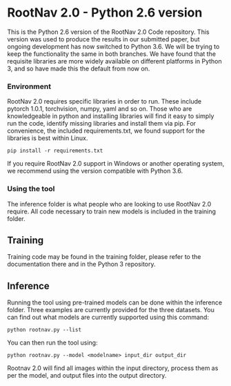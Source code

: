 # RootNav 2.0 - Python 2.6 version
This is the Python 2.6 version of the RootNav 2.0 Code repository. This version was used to produce the results in our submitted paper, but ongoing development has now switched to Python 3.6. We will be trying to keep the functionality the same in both branches. We have found that the requisite libraries are more widely available on different platforms in Python 3, and so have made this the default from now on.

### Environment
RootNav 2.0 requires specific libraries in order to run. These include pytorch 1.0.1, torchvision, numpy, yaml and so on. Those who are knowledgeable in python and installing libraries will find it easy to simply run the code, identify missing libraries and install them via pip. For convenience, the included requirements.txt, we found support for the libraries is best within Linux.

`pip install -r requirements.txt`

If you require RootNav 2.0 support in Windows or another operating system, we recommend using the version compatible with Python 3.6.

### Using the tool
The inference folder is what people who are looking to use RootNav 2.0 require. All code necessary to train new models is included in the training folder.

## Training
Training code may be found in the training folder, please refer to the documentation there and in the Python 3 repository.

## Inference
Running the tool using pre-trained models can be done within the inference folder. Three examples are currently provided for the three datasets. You can find out what models are currently supported using this command:

```python rootnav.py --list```

You can then run the tool using:

```python rootnav.py --model <modelname> input_dir output_dir```

Rootnav 2.0 will find all images within the input directory, process them as per the model, and output files into the output directory.
